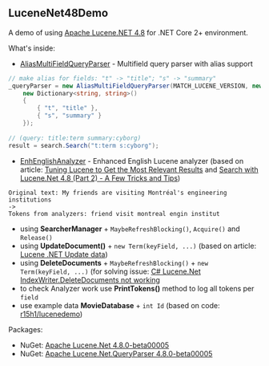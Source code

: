## LuceneNet48Demo

A demo of using [Apache Lucene.NET 4.8](https://github.com/apache/lucenenet) for .NET Core 2+ environment. 

What's inside:

* [AliasMultiFieldQueryParser](/src/LuceneNet48Demo/Search/AliasMultiFieldQueryParser.cs) - Multifield query parser with alias support
```c#
// make alias for fields: "t" -> "title"; "s" -> "summary"
_queryParser = new AliasMultiFieldQueryParser(MATCH_LUCENE_VERSION, new[] { "title", "sumary" }, _analyzer,
	new Dictionary<string, string>()
	{
		{ "t", "title" },
		{ "s", "summary" }
	});
	
// (query: title:term summary:cyborg)
result = search.Search("t:term s:cyborg");
```
* [EnhEnglishAnalyzer](/src/LuceneNet48Demo/Search/EnhEnglishAnalyzer.cs) - Enhanced English Lucene analyzer (based on article: [Tuning Lucene to Get the Most Relevant Results](https://blog.swwomm.com/2013/07/tuning-lucene-to-get-most-relevant.html) and [Search with Lucene.Net 4.8 (Part 2) - A Few Tricks and Tips](http://programagic.ca/blog/rest-api-lucenenet-part-2-a-few-tricks-and-tips))

```
Original text: My friends are visiting Montréal's engineering institutions
->
Tokens from analyzers: friend visit montreal engin institut
```
* using **SearcherManager** + `MaybeRefreshBlocking()`, `Acquire()` and `Release()`
* using **UpdateDocument()** + `new Term(keyField, ...)` (based on article: [Lucene .NET Update data](https://stackoverflow.com/questions/26094224/lucene-net-update-data))
* using **DeleteDocuments** + `MaybeRefreshBlocking()` + `new Term(keyField, ...)` (for solving issue: [C# Lucene.Net IndexWriter.DeleteDocuments not working](https://stackoverflow.com/questions/44181550/c-sharp-lucene-net-indexwriter-deletedocuments-not-working/54336227#54336227)
* to check Analyzer work use **PrintTokens()** method to log all tokens per `field`
* use example data **MovieDatabase** + `int Id` (based on code: [r15h1/lucenedemo](https://github.com/r15h1/lucenedemo))

Packages:
* NuGet: [Apache Lucene.Net 4.8.0-beta00005](https://www.nuget.org/packages/Lucene.Net/4.8.0-beta00005)
* NuGet: [Apache Lucene.Net.QueryParser 4.8.0-beta00005](https://www.nuget.org/packages/Lucene.Net.QueryParser/4.8.0-beta00005)
